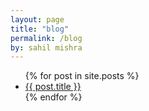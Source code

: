 ```yaml
---
layout: page
title: "blog"
permalink: /blog
by: sahil mishra
---
```


<link rel="stylesheet" href="assets/css/style.css" >
<div class="wrapper">
    <ul>
      {% for post in site.posts %}
        <li>
          <a href="{{ post.url }}">{{ post.title }}</a>
        </li>
      {% endfor %}
    </ul>
</div>
